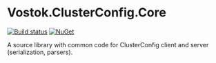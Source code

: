 # Vostok.ClusterConfig.Core

[![Build status](https://ci.appveyor.com/api/projects/status/github/vostok/clusterconfig.core?svg=true&branch=master)](https://ci.appveyor.com/project/vostok/clusterconfig.core/branch/master)
[![NuGet](https://img.shields.io/nuget/v/Vostok.ClusterConfig.Core.svg)](https://www.nuget.org/packages/Vostok.ClusterConfig.Core)

A source library with common code for ClusterConfig client and server (serialization, parsers).
